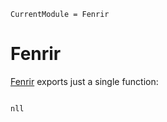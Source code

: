```@meta
CurrentModule = Fenrir
```

# Fenrir

[Fenrir](https://github.com/nathanaelbosch/Fenrir.jl) exports just a single function:

```@index
```

```@docs
nll
```
